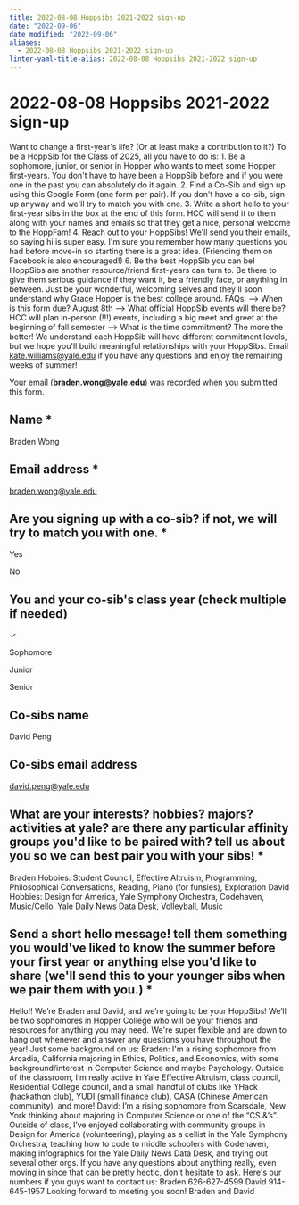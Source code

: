 ```yaml
---
title: 2022-08-08 Hoppsibs 2021-2022 sign-up
date: "2022-09-06"
date modified: "2022-09-06"
aliases:
  - 2022-08-08 Hoppsibs 2021-2022 sign-up
linter-yaml-title-alias: 2022-08-08 Hoppsibs 2021-2022 sign-up
---
```


# 2022-08-08 Hoppsibs 2021-2022 sign-up
Want to change a first-year's life? (Or at least make a contribution to it?) To be a HoppSib for the Class of 2025, all you have to do is: 1. Be a sophomore, junior, or senior in Hopper who wants to meet some Hopper first-years. You don't have to have been a HoppSib before and if you were one in the past you can absolutely do it again. 2. Find a Co-Sib and sign up using this Google Form (one form per pair). If you don't have a co-sib, sign up anyway and we'll try to match you with one. 3. Write a short hello to your first-year sibs in the box at the end of this form. HCC will send it to them along with your names and emails so that they get a nice, personal welcome to the HoppFam! 4. Reach out to your HoppSibs! We'll send you their emails, so saying hi is super easy. I'm sure you remember how many questions you had before move-in so starting there is a great idea. (Friending them on Facebook is also encouraged!) 6. Be the best HoppSib you can be! HoppSibs are another resource/friend first-years can turn to. Be there to give them serious guidance if they want it, be a friendly face, or anything in between. Just be your wonderful, welcoming selves and they'll soon understand why Grace Hopper is the best college around. FAQs: --> When is this form due? August 8th --> What official HoppSib events will there be? HCC will plan in-person (!!!) events, including a big meet and greet at the beginning of fall semester --> What is the time commitment? The more the better! We understand each HoppSib will have different commitment levels, but we hope you'll build meaningful relationships with your HoppSibs. Email [kate.williams@yale.edu](mailto:kate.williams@yale.edu) if you have any questions and enjoy the remaining weeks of summer!

Your email (**[braden.wong@yale.edu](mailto:braden.wong@yale.edu)**) was recorded when you submitted this form.

## Name *
Braden Wong

## Email address *
[braden.wong@yale.edu](mailto:braden.wong@yale.edu)

## Are you signing up with a co-sib? if not, we will try to match you with one. *
Yes

No

## You and your co-sib's class year (check multiple if needed)
✓

Sophomore

Junior

Senior

## Co-sibs name
David Peng

## Co-sibs email address
[david.peng@yale.edu](mailto:david.peng@yale.edu)

## What are your interests? hobbies? majors? activities at yale? are there any particular affinity groups you'd like to be paired with? tell us about you so we can best pair you with your sibs! *
Braden Hobbies: Student Council, Effective Altruism, Programming, Philosophical Conversations, Reading, Piano (for funsies), Exploration David Hobbies: Design for America, Yale Symphony Orchestra, Codehaven, Music/Cello, Yale Daily News Data Desk, Volleyball, Music

## Send a short hello message! tell them something you would've liked to know the summer before your first year or anything else you'd like to share (we'll send this to your younger sibs when we pair them with you.) *
Hello!! We’re Braden and David, and we’re going to be your HoppSibs! We’ll be two sophomores in Hopper College who will be your friends and resources for anything you may need. We're super flexible and are down to hang out whenever and answer any questions you have throughout the year! Just some background on us: Braden: I'm a rising sophomore from Arcadia, California majoring in Ethics, Politics, and Economics, with some background/interest in Computer Science and maybe Psychology. Outside of the classroom, I’m really active in Yale Effective Altruism, class council, Residential College council, and a small handful of clubs like YHack (hackathon club), YUDI (small finance club), CASA (Chinese American community), and more! David: I’m a rising sophomore from Scarsdale, New York thinking about majoring in Computer Science or one of the “CS &’s”. Outside of class, I’ve enjoyed collaborating with community groups in Design for America (volunteering), playing as a cellist in the Yale Symphony Orchestra, teaching how to code to middle schoolers with Codehaven, making infographics for the Yale Daily News Data Desk, and trying out several other orgs. If you have any questions about anything really, even moving in since that can be pretty hectic, don't hesitate to ask. Here's our numbers if you guys want to contact us: Braden 626-627-4599 David 914-645-1957 Looking forward to meeting you soon! Braden and David

